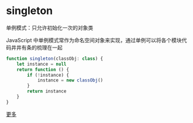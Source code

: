 # singleton
单例模式：只允许初始化一次的对象类

JavaScript 中单例模式常作为命名空间对象来实现，通过单例可以将各个模块代码井井有条的梳理在一起
```ts
function singleton(classObj: class) {
    let instance = null
    return function () {
        if (!instance) {
            instance = new classObj()
        }
        return instance
    }
} 
```

[更多](https://houbb.github.io/2022/08/28/js-singleton)